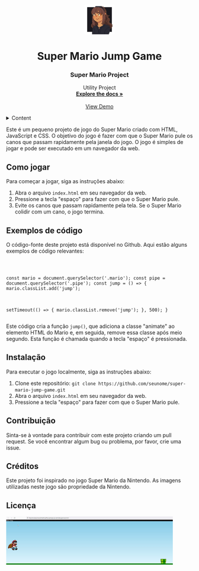 
<br />
<div align="center">
  <a href="https://github.com/Dizziolica/SuperMariioJs">
    <img src="/dizziolica.jpg" alt="Logo" width="80" height="80">
  </a>




<h1>Super Mario Jump Game</h1>

  <h3 align="center">Super Mario Project</h3>

  <p align="center">
    Utility Project
    <br />
    <a href="https://github.com/Dizziolica/SuperMariioJs"><strong>Explore the docs »</strong></a>
    <br />
    <br />
    <a href="https://github.com/Dizziolica/SuperMariioJs">View Demo</a>
    
   
  </p>
</div>



<!-- TABLE OF CONTENTS -->
<details>
  <summary>Content</summary>
  <ol>
    <li>
      <a href="#about-the-project">About The Project</a>
      <ul>
        <li><a href="#built-with">Built With</a></li>
      </ul>
    </li>
    <li>
      <a href= "https://github.com/Dizziolica/SuperMariioJs" >Getting Started</a>
      <ul>
        <li><a href="#prerequisites">Prerequisites</a></li>
        <li><a href="#installation">Installation</a></li>
      </ul>
    </li>
    <li><a href="#usage">Usage</a></li>
    <li><a href="#tools">Roadmap</a></li>
    <li><a href="#contributing">Contributing</a></li>
    <li><a href="#license">License</a></li>
    <li><a href="#contact">Contact</a></li>
    <li><a href="#acknowledgments">Acknowledgments</a></li>
  </ol>
</details>


<p>Este é um pequeno projeto de jogo do Super Mario criado com HTML, JavaScript e CSS. O objetivo do jogo é fazer com que o Super Mario pule os canos que passam rapidamente pela janela do jogo. O jogo é simples de jogar e pode ser executado em um navegador da web.</p>
<h2>Como jogar</h2>
<p>Para começar a jogar, siga as instruções abaixo:</p>
<ol>
  <li>Abra o arquivo <code>index.html</code> em seu navegador da web.</li>
  <li>Pressione a tecla "espaço" para fazer com que o Super Mario pule.</li>
  <li>Evite os canos que passam rapidamente pela tela. Se o Super Mario colidir com um cano, o jogo termina.</li>
</ol>
<h2>Exemplos de código</h2>
<p>O código-fonte deste projeto está disponível no Github. Aqui estão alguns exemplos de código relevantes:</p>
<pre><code>

const mario = document.querySelector('.mario');
const pipe = document.querySelector('.pipe');
const jump = () => {
  mario.classList.add('jump');
  
  setTimeout(() => {
        mario.classList.remove('jump');
  }, 500);
}
</code></pre>
<p>Este código cria a função <code>jump()</code>, que adiciona a classe "animate" ao elemento HTML do Mario e, em seguida, remove essa classe após meio segundo. Esta função é chamada quando a tecla "espaço" é pressionada.</p>
<h2>Instalação</h2>
<p>Para executar o jogo localmente, siga as instruções abaixo:</p>
<ol>
  <li>Clone este repositório: <code>git clone https://github.com/seunome/super-mario-jump-game.git</code></li>
  <li>Abra o arquivo <code>index.html</code> em seu navegador da web.</li>
  <li>Pressione a tecla "espaço" para fazer com que o Super Mario pule.</li>
</ol>
<h2>Contribuição</h2>
<p>Sinta-se à vontade para contribuir com este projeto criando um pull request. Se você encontrar algum bug ou problema, por favor, crie uma issue.</p>
<h2>Créditos</h2>
<p> Este projeto foi inspirado no jogo Super Mario da Nintendo. As imagens utilizadas neste jogo são propriedade da Nintendo.</p>
<h2>Licença</h2>


![](https://github.com/Dizziolica/SuperMariioJs/blob/main/ezgif.com-crop.gif)
